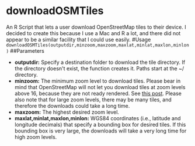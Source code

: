 # downloadOSMTiles
An R Script that lets a user download OpenStreetMap tiles to their device. I decided to create this because I use a Mac and R a lot, and there did not appear to be a similar facility that I could use easily.
#Usage
`downloadOSMTiles(outputdir,minzoom,maxzoom,maxlat,minlat,maxlon,minlon)`
##Parameters
* **outputdir:** Specify a destination folder to download the tile directory. If the directory doesn't exist, the function creates it. Paths start at the ~/ directory.
* **minzoom:** The minimum zoom level to download tiles. Please bear in mind that OpenStreetMap will not let you download tiles at zoom levels above 16, because they are not ready rendered. See [this post](http://wiki.openstreetmap.org/wiki/Tile_usage_policy). Please also note that for large zoom levels, there may be many tiles, and therefore the downloads could take a long time.
* **maxzoom:** The highest desired zoom level.
* **maxlat,minlat,maxlon,minlon:** WGS84 coordinates (i.e., latitude and longitude decimals) that specify a bounding box for desired tiles. If this bounding box is very large, the downloads will take a very long time for high zoom levels.


